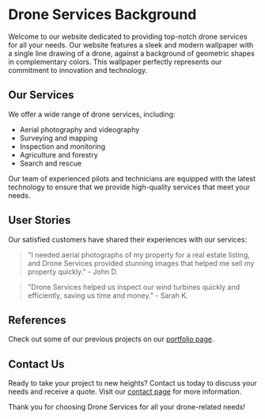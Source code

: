 <!--font:Inter-->

# Drone Services Background

Welcome to our website dedicated to providing top-notch drone services for all your needs. Our website features a sleek and modern wallpaper with a single line drawing of a drone, against a background of geometric shapes in complementary colors. This wallpaper perfectly represents our commitment to innovation and technology.

## Our Services

We offer a wide range of drone services, including:

- Aerial photography and videography
- Surveying and mapping
- Inspection and monitoring
- Agriculture and forestry
- Search and rescue

Our team of experienced pilots and technicians are equipped with the latest technology to ensure that we provide high-quality services that meet your needs.

## User Stories

Our satisfied customers have shared their experiences with our services:

> "I needed aerial photographs of my property for a real estate listing, and Drone Services provided stunning images that helped me sell my property quickly." - John D.

> "Drone Services helped us inspect our wind turbines quickly and efficiently, saving us time and money." - Sarah K.

## References

Check out some of our previous projects on our [portfolio page](#portfolio).

## Contact Us

Ready to take your project to new heights? Contact us today to discuss your needs and receive a quote. Visit our [contact page](#contact) for more information.

Thank you for choosing Drone Services for all your drone-related needs!

<!--

Write me content for website with wallpaper which alt text is:

"A wallpaper with a single line drawing of a drone, against a background of geometric shapes in complementary colors."

The name/title of the page should not be 1:1 copy of the alt text but rather a real content of the website which is using this wallpaper.

- Use markdown format 
- Start with heading
- Heading should be short and concise
- The content should look like a real website 
- The website should not be about the wallpaper, wallpaper is just a related background
- Heading should be contain work "wallpaper" or "background"
- Include real sections like references, contact, user stories, etc. use things relevant to the page purpose.
- Feel free to use structure like headings, bullets, numbering, blockquotes, paragraphs, horizontal lines, etc.
- You can use formatting like bold or _italic_
- You can include UTF-8 emojis
- Links should be only #hash anchors (and you can refer to the document itself)
- Do not include images


---


# Drone Services Background

Welcome to our website dedicated to providing top-notch drone services for all your needs. Our website features a sleek and modern wallpaper with a single line drawing of a drone, against a background of geometric shapes in complementary colors. This wallpaper perfectly represents our commitment to innovation and technology.

## Our Services

We offer a wide range of drone services, including:

- Aerial photography and videography
- Surveying and mapping
- Inspection and monitoring
- Agriculture and forestry
- Search and rescue

Our team of experienced pilots and technicians are equipped with the latest technology to ensure that we provide high-quality services that meet your needs.

## User Stories

Our satisfied customers have shared their experiences with our services:

> "I needed aerial photographs of my property for a real estate listing, and Drone Services provided stunning images that helped me sell my property quickly." - John D.

> "Drone Services helped us inspect our wind turbines quickly and efficiently, saving us time and money." - Sarah K.

## References

Check out some of our previous projects on our [portfolio page](#portfolio).

## Contact Us

Ready to take your project to new heights? Contact us today to discuss your needs and receive a quote. Visit our [contact page](#contact) for more information.

Thank you for choosing Drone Services for all your drone-related needs!


---


Write me a Google font which is best fitting for the website.

Pick from the list:
- Open Sans
- IBM Plex Sans
- Lato
- Inter
- Montserrat
- Alegreya
- Orbitron
- Lobster
- Raleway
- Playfair Display
- Exo 2
- Dancing Script
- Poppins
- Futura
- Roboto
- Barlow Condensed
- Great Vibes


Write just the font name nothing else.


---


Inter

-->
